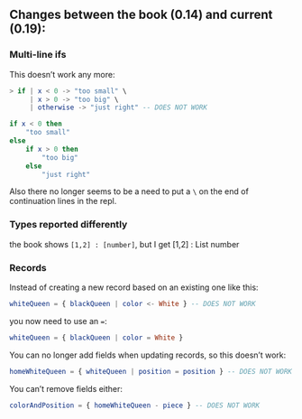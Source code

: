 ## Changes between the book (0.14) and current (0.19):

### Multi-line ifs

This doesn’t work any more:

```elm
> if | x < 0 -> "too small" \
     | x > 0 -> "too big" \
     | otherwise -> "just right" -- DOES NOT WORK
```

```elm
if x < 0 then
    "too small"
else
    if x > 0 then
        "too big"
    else
        "just right"
```

Also there no longer seems to be a need to put a `\` on the end of continuation
lines in the repl.

### Types reported differently

the book shows `[1,2] : [number]`, but I get [1,2] : List number

### Records

Instead of creating a new record based on an existing one like this:

```elm
whiteQueen = { blackQueen | color <- White } -- DOES NOT WORK
```

you now need to use an `=`:

```elm
whiteQueen = { blackQueen | color = White }
```

You can no longer add fields when updating records, so this doesn’t work:

```elm
homeWhiteQueen = { whiteQueen | position = position } -- DOES NOT WORK
```

You can’t remove fields either:

```elm
colorAndPosition = { homeWhiteQueen - piece } -- DOES NOT WORK
```
